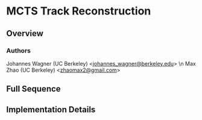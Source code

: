 # MCTS Track Reconstruction
## Overview
### Authors
Johannes Wagner (UC Berkeley) \<johannes_wagner@berkeley.edu\> \n
Max Zhao (UC Berkeley) \<zhaomax2@gmail.com\>
## Full Sequence
## Implementation Details

